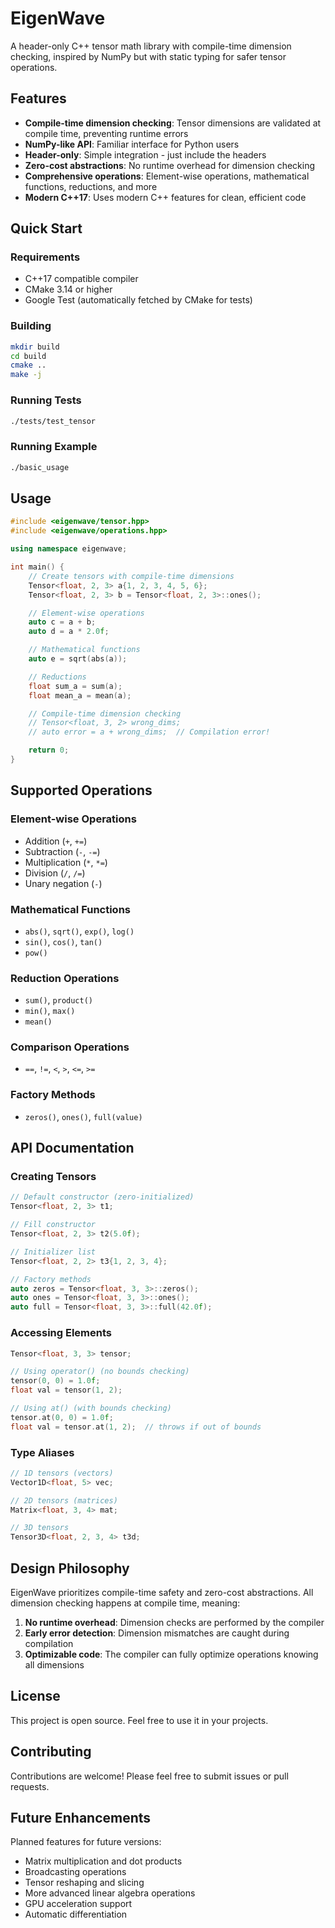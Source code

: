# EigenWave

A header-only C++ tensor math library with compile-time dimension checking, inspired by NumPy but with static typing for safer tensor operations.

## Features

- **Compile-time dimension checking**: Tensor dimensions are validated at compile time, preventing runtime errors
- **NumPy-like API**: Familiar interface for Python users
- **Header-only**: Simple integration - just include the headers
- **Zero-cost abstractions**: No runtime overhead for dimension checking
- **Comprehensive operations**: Element-wise operations, mathematical functions, reductions, and more
- **Modern C++17**: Uses modern C++ features for clean, efficient code

## Quick Start

### Requirements

- C++17 compatible compiler
- CMake 3.14 or higher
- Google Test (automatically fetched by CMake for tests)

### Building

```bash
mkdir build
cd build
cmake ..
make -j
```

### Running Tests

```bash
./tests/test_tensor
```

### Running Example

```bash
./basic_usage
```

## Usage

```cpp
#include <eigenwave/tensor.hpp>
#include <eigenwave/operations.hpp>

using namespace eigenwave;

int main() {
    // Create tensors with compile-time dimensions
    Tensor<float, 2, 3> a{1, 2, 3, 4, 5, 6};
    Tensor<float, 2, 3> b = Tensor<float, 2, 3>::ones();

    // Element-wise operations
    auto c = a + b;
    auto d = a * 2.0f;

    // Mathematical functions
    auto e = sqrt(abs(a));

    // Reductions
    float sum_a = sum(a);
    float mean_a = mean(a);

    // Compile-time dimension checking
    // Tensor<float, 3, 2> wrong_dims;
    // auto error = a + wrong_dims;  // Compilation error!

    return 0;
}
```

## Supported Operations

### Element-wise Operations
- Addition (`+`, `+=`)
- Subtraction (`-`, `-=`)
- Multiplication (`*`, `*=`)
- Division (`/`, `/=`)
- Unary negation (`-`)

### Mathematical Functions
- `abs()`, `sqrt()`, `exp()`, `log()`
- `sin()`, `cos()`, `tan()`
- `pow()`

### Reduction Operations
- `sum()`, `product()`
- `min()`, `max()`
- `mean()`

### Comparison Operations
- `==`, `!=`, `<`, `>`, `<=`, `>=`

### Factory Methods
- `zeros()`, `ones()`, `full(value)`

## API Documentation

### Creating Tensors

```cpp
// Default constructor (zero-initialized)
Tensor<float, 2, 3> t1;

// Fill constructor
Tensor<float, 2, 3> t2(5.0f);

// Initializer list
Tensor<float, 2, 2> t3{1, 2, 3, 4};

// Factory methods
auto zeros = Tensor<float, 3, 3>::zeros();
auto ones = Tensor<float, 3, 3>::ones();
auto full = Tensor<float, 3, 3>::full(42.0f);
```

### Accessing Elements

```cpp
Tensor<float, 3, 3> tensor;

// Using operator() (no bounds checking)
tensor(0, 0) = 1.0f;
float val = tensor(1, 2);

// Using at() (with bounds checking)
tensor.at(0, 0) = 1.0f;
float val = tensor.at(1, 2);  // throws if out of bounds
```

### Type Aliases

```cpp
// 1D tensors (vectors)
Vector1D<float, 5> vec;

// 2D tensors (matrices)
Matrix<float, 3, 4> mat;

// 3D tensors
Tensor3D<float, 2, 3, 4> t3d;
```

## Design Philosophy

EigenWave prioritizes compile-time safety and zero-cost abstractions. All dimension checking happens at compile time, meaning:

1. **No runtime overhead**: Dimension checks are performed by the compiler
2. **Early error detection**: Dimension mismatches are caught during compilation
3. **Optimizable code**: The compiler can fully optimize operations knowing all dimensions

## License

This project is open source. Feel free to use it in your projects.

## Contributing

Contributions are welcome! Please feel free to submit issues or pull requests.

## Future Enhancements

Planned features for future versions:
- Matrix multiplication and dot products
- Broadcasting operations
- Tensor reshaping and slicing
- More advanced linear algebra operations
- GPU acceleration support
- Automatic differentiation